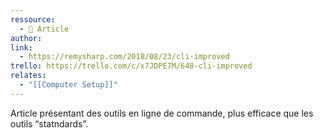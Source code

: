```yaml
---
ressource:
  - 📰 Article
author: 
link:
  - https://remysharp.com/2018/08/23/cli-improved
trello: https://trello.com/c/x7JDPE7M/648-cli-improved
relates:
  - "[[Computer Setup]]"
---
```

Article présentant des outils en ligne de commande, plus efficace que les outils “statndards”.